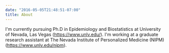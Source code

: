 ```yaml
---
date: "2016-05-05T21:48:51-07:00"
title: About
---
```


I'm currently pursuing Ph.D in Epidemiology and Biostatistics at University of Nevada, Las Vegas (https://www.unlv.edu/). I'm working at a graduate research assistant at The Nevada Institute of Personalized Medicine (NIPM) (https://www.unlv.edu/nipm).

